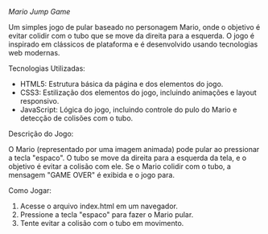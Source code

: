 *Mario Jump Game*

Um simples jogo de pular baseado no personagem Mario, onde o objetivo é evitar colidir com o tubo que se move da direita para a esquerda. O jogo é inspirado em clássicos de plataforma e é desenvolvido usando tecnologias web modernas.

Tecnologias Utilizadas:

- HTML5: Estrutura básica da página e dos elementos do jogo.
- CSS3: Estilização dos elementos do jogo, incluindo animações e layout responsivo.
- JavaScript: Lógica do jogo, incluindo controle do pulo do Mario e detecção de colisões com o tubo.
  
Descrição do Jogo:

O Mario (representado por uma imagem animada) pode pular ao pressionar a tecla "espaco".
O tubo se move da direita para a esquerda da tela, e o objetivo é evitar a colisão com ele.
Se o Mario colidir com o tubo, a mensagem "GAME OVER" é exibida e o jogo para.

Como Jogar:

1. Acesse o arquivo index.html em um navegador.
2. Pressione a tecla "espaco" para fazer o Mario pular.
3. Tente evitar a colisão com o tubo em movimento.


